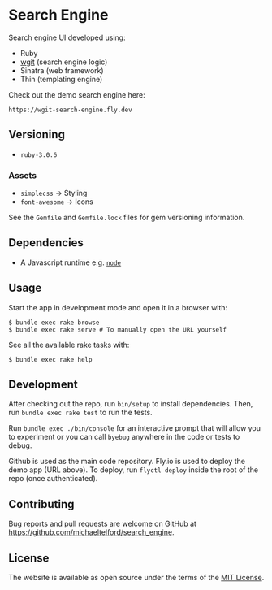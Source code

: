 # Search Engine

Search engine UI developed using:

- Ruby
- [wgit](https://github.com/michaeltelford/wgit) (search engine logic)
- Sinatra (web framework)
- Thin (templating engine)

Check out the demo search engine here:

```
https://wgit-search-engine.fly.dev
```

## Versioning

- `ruby-3.0.6`

### Assets

- `simplecss`       -> Styling
- `font-awesome`    -> Icons

See the `Gemfile` and `Gemfile.lock` files for gem versioning information.

## Dependencies

- A Javascript runtime e.g. [`node`](https://nodejs.org/en/)

## Usage

Start the app in development mode and open it in a browser with:

    $ bundle exec rake browse
    $ bundle exec rake serve # To manually open the URL yourself

See all the available rake tasks with:

    $ bundle exec rake help

## Development

After checking out the repo, run `bin/setup` to install dependencies. Then, run `bundle exec rake test` to run the tests.

Run `bundle exec ./bin/console` for an interactive prompt that will allow you to experiment or you can call `byebug` anywhere in the code or tests to debug.

Github is used as the main code repository. Fly.io is used to deploy the demo app (URL above). To deploy, run `flyctl deploy` inside the root of the repo (once authenticated).

## Contributing

Bug reports and pull requests are welcome on GitHub at https://github.com/michaeltelford/search_engine.

## License

The website is available as open source under the terms of the [MIT License](http://opensource.org/licenses/MIT).

